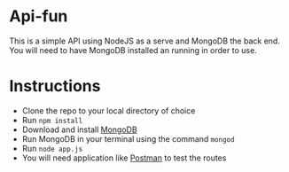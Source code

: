 Api-fun
===

This is a simple API using NodeJS as a serve and MongoDB the back end. You will need to have MongoDB installed an running in order to use. 

Instructions
===
- Clone the repo to your local directory of choice 
- Run `npm install` 
- Download and install [MongoDB](https://www.mongodb.com/)
- Run MongoDB in your terminal using the command `mongod`
- Run `node app.js`
- You will need application like [Postman](https://www.getpostman.com/) to test the routes 



 

